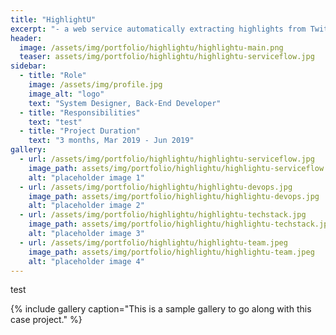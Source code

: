 ```yaml
---
title: "HighlightU"
excerpt: "- a web service automatically extracting highlights from Twitch videos "
header:
  image: /assets/img/portfolio/highlightu/highlightu-main.png
  teaser: assets/img/portfolio/highlightu/highlightu-serviceflow.jpg
sidebar:
  - title: "Role"
    image: /assets/img/profile.jpg
    image_alt: "logo"
    text: "System Designer, Back-End Developer"
  - title: "Responsibilities"
    text: "test"
  - title: "Project Duration"
    text: "3 months, Mar 2019 - Jun 2019"
gallery:
  - url: /assets/img/portfolio/highlightu/highlightu-serviceflow.jpg
    image_path: assets/img/portfolio/highlightu/highlightu-serviceflow.jpg
    alt: "placeholder image 1"
  - url: /assets/img/portfolio/highlightu/highlightu-devops.jpg
    image_path: assets/img/portfolio/highlightu/highlightu-devops.jpg
    alt: "placeholder image 2"
  - url: /assets/img/portfolio/highlightu/highlightu-techstack.jpg
    image_path: assets/img/portfolio/highlightu/highlightu-techstack.jpg
    alt: "placeholder image 3"
  - url: /assets/img/portfolio/highlightu/highlightu-team.jpeg
    image_path: assets/img/portfolio/highlightu/highlightu-team.jpeg
    alt: "placeholder image 4"
---
```



test 

{% include gallery caption="This is a sample gallery to go along with this case project." %}